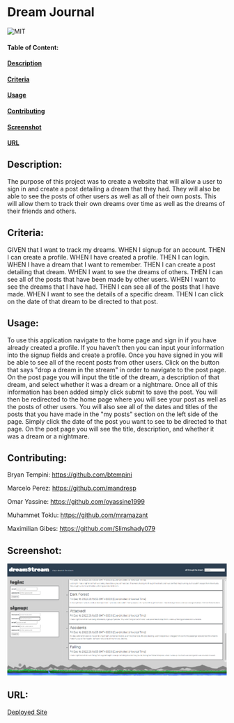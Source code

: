 # Dream Journal

![MIT](https://img.shields.io/badge/License-MIT-blue)

#### Table of Content:

#### [Description](#description)

#### [Criteria](#criteria)

#### [Usage](#usage)

#### [Contributing](#contributing)

#### [Screenshot](#screenshot)

#### [URL](#url)

## Description:

The purpose of this project was to create a website that will allow a user to sign in and create a post detailing a dream that they had. They will also be able to see the posts of other users as well as all of their own posts. This will allow them to track their own dreams over time as well as the dreams of their friends and others.

## Criteria:

GIVEN that I want to track my dreams.
WHEN I signup for an account.
THEN I can create a profile.
WHEN I have created a profile.
THEN I can login.
WHEN I have a dream that I want to remember.
THEN I can create a post detailing that dream.
WHEN I want to see the dreams of others.
THEN I can see all of the posts that have been made by other users.
WHEN I want to see the dreams that I have had.
THEN I can see all of the posts that I have made.
WHEN I want to see the details of a specific dream.
THEN I can click on the date of that dream to be directed to that post.

## Usage:

To use this application navigate to the home page and sign in if you have already created a profile. If you haven't then you can input your information into the signup fields and create a profile. Once you have signed in you will be able to see all of the recent posts from other users. Click on the button that says "drop a dream in the stream" in order to navigate to the post page. On the post page you will input the title of the dream, a description of that dream, and select whether it was a dream or a nightmare. Once all of this information has been added simply click submit to save the post. You will then be redirected to the home page where you will see your post as well as the posts of other users. You will also see all of the dates and titles of the posts that you have made in the "my posts" section on the left side of the page. Simply click the date of the post you want to see to be directed to that page. On the post page you will see the title, description, and whether it was a dream or a nightmare.

## Contributing:

Bryan Tempini: https://github.com/btempini

Marcelo Perez: https://github.com/mandresp

Omar Yassine: https://github.com/oyassine1999

Muhammet Toklu: https://github.com/mramazant

Maximilian Gibes: https://github.com/Slimshady079

## Screenshot:

![Screenshot](./public/dreamStreamSS.png)

## URL:

[Deployed Site](https://dream-stream270.herokuapp.com/)